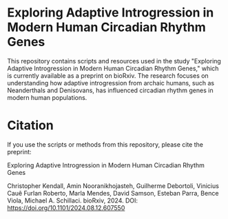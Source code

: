 # Exploring Adaptive Introgression in Modern Human Circadian Rhythm Genes


This repository contains scripts and resources used in the study "Exploring Adaptive Introgression in Modern Human Circadian Rhythm Genes," which is currently available as a preprint on bioRxiv. The research focuses on understanding how adaptive introgression from archaic humans, such as Neanderthals and Denisovans, has influenced circadian rhythm genes in modern human populations.


# Citation
If you use the scripts or methods from this repository, please cite the preprint:

Exploring Adaptive Introgression in Modern Human Circadian Rhythm Genes

Christopher Kendall, Amin Nooranikhojasteh, Guilherme Debortoli, Vinicius Cauê Furlan Roberto, Marla Mendes, David Samson, Esteban Parra, Bence Viola, Michael A. Schillaci.
bioRxiv, 2024.
DOI: https://doi.org/10.1101/2024.08.12.607550
